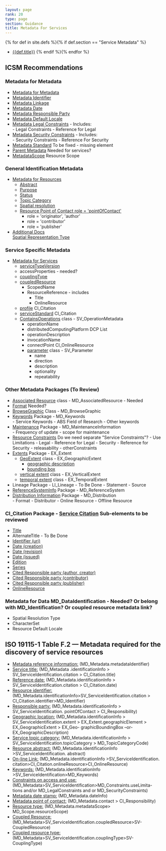 ```yaml
---
layout: page
rank: 20
type: page
section: Guidance
title: Metadata For Services
---
```


{% for def in site.defs %}{% if def.section == "Service Metadata" %}
* [{{def.title}}]({{def.url|relative_url}})
{% endif %}{% endfor %}

## ICSM Recommendations 
### Metadata for Metadata
- [Metadata for Metadata](./class-MD_Metadata )  
- [Metadata Identifier](./MetadataIdentifier)  
- [Metadata Linkage](./MetadataLinkage)  
- [Metadata Date](./MetadataDate)  
- [Metadata Responsible Party](./MetadataContact)  
- [Metadata Default Locale](./MetadataLocale)  
- [Metadata Legal Constraints](./MetadataLegalConstraints) - Includes:  
      - Legal Constraints
      - Reference for Legal
- [Metadata Security Constraints](./MetadataSecurityConstraints) - Includes:  
      - Security Constraints
      - Reference For Security
- [Metadata Standard](./MetadataStandard) To be fixed - missing element  
- [Parent Metadata](./parentMetadata)  Needed for services?
- [MetadataScope](./MetadataScope)  Resource Scope  

### General Identification Metadata
- [Metadata for Resources](./class-MD_Identification)    
    - [Abstract](./Abstract)  
    - [Purpose](./Purpose)  
    - [Status](./Status)  
    - [Topic Category](./TopicCategory)  
    - [Spatial resolution](./SpatialResolution)  
    - [Resource Point of Contact  role = 'pointOfContact'](./ResourcePointOfContact)
       - role = 'originator', 'author'
       - role = 'contributor'
       - role = 'publisher'
- [Additional Docs](./AdditionalDocs)  
    [Spatial Representation Type](./SpatialRepresentationType)  

### Service Specific Metadata
- [Metadata for Services](./ServiceIdentification)
    - [serviceTypeVersion](./ServiceTypeVersion)  
    - accessProperties  - needed?
    - [couplingType](./CouplingType)  
    - [coupledResource](./CoupledResource)  
      - ScopedName
      - ResourceReference - includes
          - Title
          - OnlineResource
    - [profile](.ServiceProfile)  CI_Citation
    - [serviceStandard](./ServiceStandard)  CI_Citation
    - [ContainsOperations](./ContainsOperations) class - SV_OperationMetadata    
       - operationName  
       - distributedComputingPlatform  DCP List
       - operationDescription  
       - invocationName  
       - connectPoint  CI_OnlineResource
       - [parameter](./Parameter) class - SV_Parameter
           - name  
           - direction  
           - description  
           - optionality  
           - repeatability  

### Other Metadata Packages (To Review)

- [Associated Resource](./AssociatedResource)   class - MD_AssociatedResource  - Needed    
- [Format](./ResourceFormat) Needed?  
- [BrowseGraphic](./BrowseGraphic)  Class - MD_BrowseGraphic  
- [Keywords](./Keywords)  Package - MD_Keywords  
      - Service Keywords
      - ABS Field of Research
      - Other keywords
- [Maintenance](./Maintenance) Package -  MD_MaintenanceInformation   
      - Frequency of update
      - scope for maintenance
- [Resource Constraints](./class-md_constraints)   Do we need separate "Service Constraints"?
      - Use Limitations
      - Legal
      - Reference for Legal
      - Security
      - Reference for Security
      - releasability
      - otherConstraints
- [Extents](./ResourceExtent)  Package -  EX_Extent  
    - [GeoExtent](./GeographicExtent) class - EX_GeographicExtent  
       - [geographic description](./ExtentGeographicDescription)
       - [bounding box](./ExtentBoundingBox)
    - [vertical extent](./VerticalExtent) class - EX_VerticalExtent  
    - [temporal extent](./TemporalExtents) class - EX_TemporalExtent  
- Lineage    Package - LI_Lineage   - To Be Done
      - Statement
      - Source
- [ReferenceSystemInfo](./SpatialReferenceSystem)   Package - MD_ReferenceSystem  
- [Distribution Information](./DistributionInfo)   Package - MD_Distribution   
      - Format
      - Distributor
      - Online Resource
      - Offline Resource

### CI_Citation  Package - [Service Citation](./ServiceCitation) Sub-elements to be reviewed
- [Title](./ResourceTitle)
- AlternateTitle - To Be Done
- [Identifier (uri)](./ResourceIdentifier)
- [Date (creation)](./ResourceDate)
- [Date (revision)](./ResourceDate)
- [Date (issued)](./ResourceDate)
- [Edition](./ResourceEdition)
- [Series](./ResourceSeries)
- [Cited Responsible party (author, creator)](./ResourceResponsibleParty)
- [Cited Responsible party (contributor)](./ResourceResponsibleParty)
- [Cited Responsible party (publisher)](./ResourceResponsibleParty)
- [OnlineResource](./class_CI_OnlineResource)

### Metadata for Data  MD_DataIdentification  - Needed? Or belong with MD_Identification? Or coupled resource metadata link?
- Spatial Resolution Type  
- CharacterSet  
- Resource Default Locale  


## ISO 19115-1 Table F.2 — Metadata required for the discovery of service resources

- [Metadata reference information:](./MetadataIdentifier)  (MD_Metadata.metadataIdentifier)
- [Service title:](./ResourceTitle) (MD_Metadata .identificationInfo > SV_ServiceIdentification.citation > CI_Citation.title)
- [Reference date:](./ResourceDate) (MD_Metadata.identificationInfo > SV_ServiceIdentification.citation > CI_Citation.date)
- [Resource identifier:](./ResourceIdentifier) (MD_Metadata.identificationInfo>SV_ServiceIdentification.citation > CI_Citation.identifier>MD_Identifier)
- [Responsible party:](./ResourceResponsibleParty) (MD_Metadata.identificationInfo > SV_ServiceIdentification. pointOfContact > CI_Responsibility)
- [Geographic location:](./ResourceExtent) (MD_Metadata.identificationInfo > SV_ServiceIdentification.extent > EX_Extent.geographicElement > EX_GeographicExtent > EX_Geo- graphicBoundingBox –or- EX_GeographicDescription)
- [Service topic category:](./TopicCategory)  (MD_Metadata.identificationInfo > SV_ServiceIdentification.topicCategory > MD_TopicCategoryCode)
- [Resource abstract:](./Abstract)  (MD_Metadata.identificationInfo >SV_ServiceIdentification. abstract)
- [On-line Link:](./class_CI_OnlineResource) (MD_Metadata.identificationInfo >SV_ServiceIdentification. citation>CI_Citation.onlineResource>CI_OnlineResource)
- [Keywords:](./Keywords)  (MD_Metadata.identificationInfo >SV_ServiceIdentification>MD_Keywords)
- [Constraints on access and use:](./class-md_constraints) (MD_Metadata>SV_ServiceIdentification>MD_Constraints.useLimita- tions and/or MD_LegalConstraints and or MD_SecurityConstraints)
- [Metadata date stamp:](./MetadataDate) (MD_Metadata.dateInfo)
- [Metadata point of contact:](./MetadataContact) (MD_Metadata.contact > CI_Responsibility)
- [Resource type:](./MetadataScope) (MD_Metadata.metadataScope> MD_Scope.resourceScope)
- [Coupled Resource:](./CoupledResource) (MD_Metadata>SV_ServiceIdentification.coupledResource>SV-CoupledResource)
- [Coupled resource type:](./CouplingType) (MD_Metadata>SV_ServiceIdentification.couplingType>SV-CouplingType)
